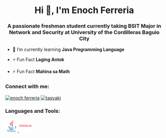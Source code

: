 <h1 align="center">Hi 👋, I'm Enoch Ferreria</h1>
<h3 align="center">A passionate freshman student currently taking BSIT Major in Network and Security at University of the Cordilleras Baguio City</h3>

- 🌱 I’m currently learning **Java Programming Language**

- ⚡ Fun Fact **Laging Antok**
- ⚡ Fun Fact **Mahina sa Math**

<h3 align="left">Connect with me:</h3>
<p align="left">
<a href="https://fb.com/enoch ferreria" target="blank"><img align="center" src="https://raw.githubusercontent.com/rahuldkjain/github-profile-readme-generator/master/src/images/icons/Social/facebook.svg" alt="enoch ferreria" height="30" width="40" /></a>
<a href="https://instagram.com/taqyaki" target="blank"><img align="center" src="https://raw.githubusercontent.com/rahuldkjain/github-profile-readme-generator/master/src/images/icons/Social/instagram.svg" alt="taqyaki" height="30" width="40" /></a>
</p>

<h3 align="left">Languages and Tools:</h3>
<p align="left"> <a href="https://www.java.com" target="_blank" rel="noreferrer"> <img src="https://raw.githubusercontent.com/devicons/devicon/master/icons/java/java-original.svg" alt="java" width="40" height="40"/> </a> <a href="https://www.oracle.com/" target="_blank" rel="noreferrer"> <img src="https://raw.githubusercontent.com/devicons/devicon/master/icons/oracle/oracle-original.svg" alt="oracle" width="40" height="40"/> </a> </p>


<!---
codeni3n0ch/codeni3n0ch is a ✨ special ✨ repository because its `README.md` (this file) appears on your GitHub profile.
You can click the Preview link to take a look at your changes.
--->
